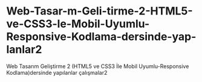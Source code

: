 # Web-Tasar-m-Geli-tirme-2-HTML5-ve-CSS3-le-Mobil-Uyumlu-Responsive-Kodlama-dersinde-yap-lanlar2
Web Tasarım Geliştirme 2 (HTML5 ve CSS3 İle Mobil Uyumlu-Responsive Kodlama)dersinde yapılanlar çalışmalar2
